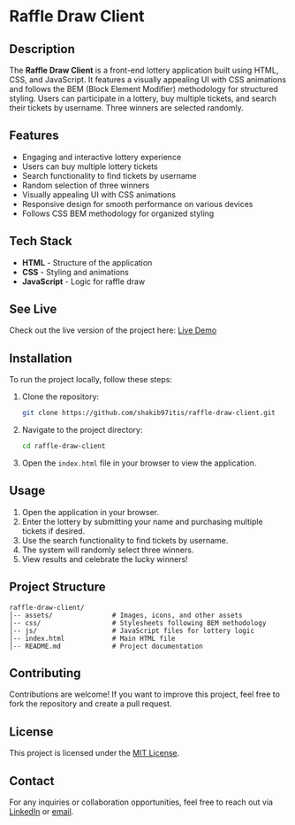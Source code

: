 # Raffle Draw Client

## Description

The **Raffle Draw Client** is a front-end lottery application built using HTML, CSS, and JavaScript. It features a visually appealing UI with CSS animations and follows the BEM (Block Element Modifier) methodology for structured styling. Users can participate in a lottery, buy multiple tickets, and search their tickets by username. Three winners are selected randomly.

## Features

- Engaging and interactive lottery experience
- Users can buy multiple lottery tickets
- Search functionality to find tickets by username
- Random selection of three winners
- Visually appealing UI with CSS animations
- Responsive design for smooth performance on various devices
- Follows CSS BEM methodology for organized styling

## Tech Stack

- **HTML** - Structure of the application
- **CSS** - Styling and animations
- **JavaScript** - Logic for raffle draw

## See Live

Check out the live version of the project here: [Live Demo](https://shakib97itis.github.io/raffle-draw-client/)

## Installation

To run the project locally, follow these steps:

1. Clone the repository:
   ```sh
   git clone https://github.com/shakib97itis/raffle-draw-client.git
   ```
2. Navigate to the project directory:
   ```sh
   cd raffle-draw-client
   ```
3. Open the `index.html` file in your browser to view the application.

## Usage

1. Open the application in your browser.
2. Enter the lottery by submitting your name and purchasing multiple tickets if desired.
3. Use the search functionality to find tickets by username.
4. The system will randomly select three winners.
5. View results and celebrate the lucky winners!

## Project Structure

```
raffle-draw-client/
│-- assets/               # Images, icons, and other assets
│-- css/                  # Stylesheets following BEM methodology
│-- js/                   # JavaScript files for lottery logic
│-- index.html            # Main HTML file
│-- README.md             # Project documentation
```

## Contributing

Contributions are welcome! If you want to improve this project, feel free to fork the repository and create a pull request.

## License

This project is licensed under the [MIT License](LICENSE).

## Contact

For any inquiries or collaboration opportunities, feel free to reach out via [LinkedIn](https://www.linkedin.com/in/shakib97itis/) or [email](mailto:contact.shakib.97@gmail.com).
